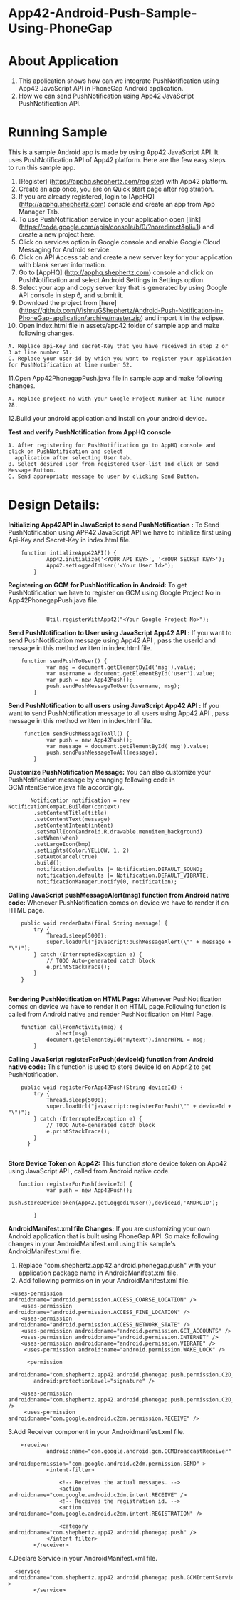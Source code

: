 App42-Android-Push-Sample-Using-PhoneGap
==========================


# About Application

1. This application shows how can we integrate PushNotification using App42 JavaScript API in PhoneGap Android application.
2. How we can send PushNotification using App42 JavaScript PushNotification API.


# Running Sample

This is a sample Android app is made by using App42 JavaScript API. It uses PushNotification API of App42 platform.
Here are the few easy steps to run this sample app.

1. [Register] (https://apphq.shephertz.com/register) with App42 platform.
2. Create an app once, you are on Quick start page after registration.
3. If you are already registered, login to [AppHQ] (http://apphq.shephertz.com) console and create an app from App Manager Tab.
4. To use PushNotification service in your application open [link] (https://code.google.com/apis/console/b/0/?noredirect&pli=1) and create a new project here.
5. Click on services option in Google console and enable Google Cloud Messaging for Android service.
6. Click on API Access tab and create a new server key for your application with blank server information.
7. Go to [AppHQ] (http://apphq.shephertz.com) console and click on PushNotification and select Android Settings in Settings option.
8. Select your app and copy server key that is generated by using Google API console in step 6, and submit it.
9. Download the project from [here] (https://github.com/VishnuGShephertz/Android-Push-Notification-in-PhoneGap-application/archive/master.zip) and import it in the eclipse.
10. Open index.html  file in assets/app42 folder of sample app and make following changes.

```
A. Replace api-Key and secret-Key that you have received in step 2 or 3 at line number 51.
C. Replace your user-id by which you want to register your application for PushNotification at line number 52.
```

11.Open App42PhonegapPush.java file in sample app and make following changes.

```
A. Replace project-no with your Google Project Number at line number 28.
```
12.Build your android application and install on your android device.

__Test and verify PushNotification from AppHQ console__
 
```
A. After registering for PushNotification go to AppHQ console and click on PushNotification and select
  application after selecting User tab.
B. Select desired user from registered User-list and click on Send Message Button.
C. Send appropriate message to user by clicking Send Button.

```
# Design Details:
__Initializing App42API in JavaScript to send PushNotification :__ To Send PushNotification using APP42 JavaScript API we have to initialize first using Api-Key and Secret-Key in index.html file.
 
```
	function intializeApp42API() {
			App42.initialize('<YOUR API KEY>', '<YOUR SECRET KEY>');
			App42.setLoggedInUser('<Your User Id>');
		}

```

__Registering on GCM for PushNotification in Android:__ To get PushNotification we have to register on GCM using Google Project No in App42PhonegapPush.java file.
 
```
  
            Util.registerWithApp42("<Your Google Project No>");

```



__Send PushNotification to User using JavaScript App42 API :__ If you want to send PushNotification message using App42 API , pass the userId and
message in this method written in index.html file.
 
```
	function sendPushToUser() {
            var msg = document.getElementById('msg').value;
            var username = document.getElementById('user').value;
            var push = new App42Push();
            push.sendPushMessageToUser(username, msg);
        }

```

__Send PushNotification to all users using JavaScript App42 API :__ If you want to send PushNotification message to all users using App42 API , pass message in this method written in index.html file.
 
```
	 function sendPushMessageToAll() {
			var push = new App42Push();
			var message = document.getElementById('msg').value;
			push.sendPushMessageToAll(message);
		}

```

__Customize PushNotification Message:__ You can also customize your PushNotification message by changing following code in GCMIntentService.java file accordingly.
 
```
       Notification notification = new NotificationCompat.Builder(context)
        .setContentTitle(title)
        .setContentText(message)
        .setContentIntent(intent)
        .setSmallIcon(android.R.drawable.menuitem_background)
        .setWhen(when)
        .setLargeIcon(bmp)
        .setLights(Color.YELLOW, 1, 2)
        .setAutoCancel(true)
        .build();
         notification.defaults |= Notification.DEFAULT_SOUND; 
         notification.defaults |= Notification.DEFAULT_VIBRATE;
         notificationManager.notify(0, notification);

```



__Calling JavaScript pushMessageAlert(msg) function from Android native code:__ Whenever PushNotification comes on device we have to render it on HTML page.

 
```
 	public void renderData(final String message) {
		try {
			Thread.sleep(5000);
			super.loadUrl("javascript:pushMessageAlert(\"" + message + "\")");
		} catch (InterruptedException e) {
			// TODO Auto-generated catch block
			e.printStackTrace();
		}
 	}


```

__Rendering PushNotification on HTML Page:__ Whenever PushNotification comes on device we have to render it on HTML page.Following function is called from Android native and render PushNotification on Html Page.

```
    function callFromActivity(msg) {
			   alert(msg)
		  	document.getElementById("mytext").innerHTML = msg;
	 	}

```
__Calling JavaScript registerForPush(deviceId) function from Android native code:__ This function is used to store device Id on App42 to get PushNotification.

```
 	public void registerForApp42Push(String deviceId) {
		try {
			Thread.sleep(5000);
			super.loadUrl("javascript:registerForPush(\"" + deviceId + "\")");
		} catch (InterruptedException e) {
			// TODO Auto-generated catch block
			e.printStackTrace();
		}
	  }


```

__Store Device Token on App42:__ This function store device token on App42 using JavaScript API , called from Android native code.

```
   function registerForPush(deviceId) {
			var push = new App42Push();
			push.storeDeviceToken(App42.getLoggedInUser(),deviceId,'ANDROID');
		
		}

```

__AndroidManifest.xml file Changes:__ If you are customizing your own Android application that is built using PhoneGap API.
So make following changes in your AndroidManifest.xml using this sample's AndroidManifest.xml file.

1. Replace "com.shephertz.app42.android.phonegap.push" with your application package name in AndroidManifest.xml file.
2. Add following permission in your AndroidManifest.xml file.

```
 <uses-permission android:name="android.permission.ACCESS_COARSE_LOCATION" />
    <uses-permission android:name="android.permission.ACCESS_FINE_LOCATION" />
    <uses-permission android:name="android.permission.ACCESS_NETWORK_STATE" />
    <uses-permission android:name="android.permission.GET_ACCOUNTS" />
    <uses-permission android:name="android.permission.INTERNET" />
    <uses-permission android:name="android.permission.VIBRATE" />
     <uses-permission android:name="android.permission.WAKE_LOCK" />
     
      <permission
        android:name="com.shephertz.app42.android.phonegap.push.permission.C2D_MESSAGE"
        android:protectionLevel="signature" />

    <uses-permission android:name="com.shephertz.app42.android.phonegap.push.permission.C2D_MESSAGE" />
     <uses-permission android:name="com.google.android.c2dm.permission.RECEIVE" />

```

3.Add Receiver component in your Androidmanifest.xml file.

```
    <receiver
            android:name="com.google.android.gcm.GCMBroadcastReceiver"
            android:permission="com.google.android.c2dm.permission.SEND" >
            <intent-filter>

                <!-- Receives the actual messages. -->
                <action android:name="com.google.android.c2dm.intent.RECEIVE" />
                <!-- Receives the registration id. -->
                <action android:name="com.google.android.c2dm.intent.REGISTRATION" />

                <category android:name="com.shephertz.app42.android.phonegap.push" />
            </intent-filter>
        </receiver>

```
4.Declare Service in your AndroidManifest.xml file.

```
  <service android:name="com.shephertz.app42.android.phonegap.push.GCMIntentService" >
        </service>
```

